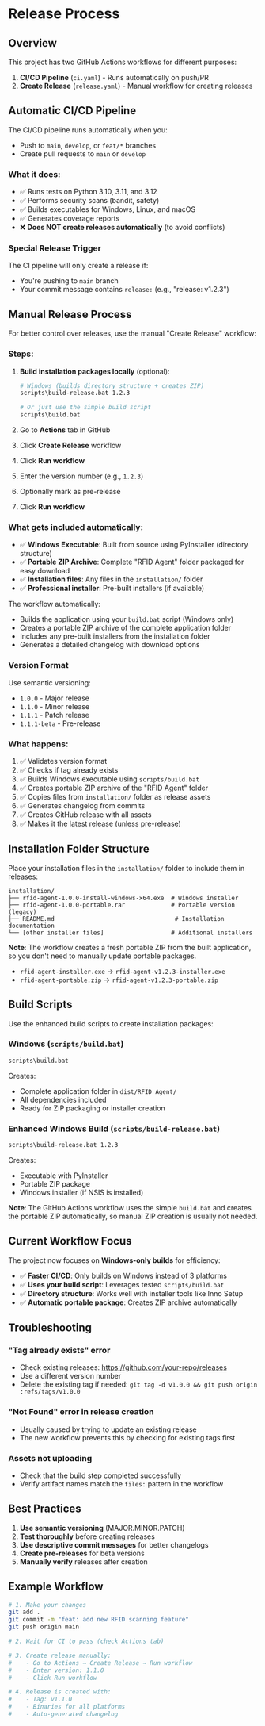 # Release Process

## Overview

This project has two GitHub Actions workflows for different purposes:

1. **CI/CD Pipeline** (`ci.yaml`) - Runs automatically on push/PR
2. **Create Release** (`release.yaml`) - Manual workflow for creating releases

## Automatic CI/CD Pipeline

The CI/CD pipeline runs automatically when you:

- Push to `main`, `develop`, or `feat/*` branches
- Create pull requests to `main` or `develop`

### What it does:

- ✅ Runs tests on Python 3.10, 3.11, and 3.12
- ✅ Performs security scans (bandit, safety)
- ✅ Builds executables for Windows, Linux, and macOS
- ✅ Generates coverage reports
- ❌ **Does NOT create releases automatically** (to avoid conflicts)

### Special Release Trigger

The CI pipeline will only create a release if:

- You're pushing to `main` branch
- Your commit message contains `release:` (e.g., "release: v1.2.3")

## Manual Release Process

For better control over releases, use the manual "Create Release" workflow:

### Steps:

1. **Build installation packages locally** (optional):

   ```bash
   # Windows (builds directory structure + creates ZIP)
   scripts\build-release.bat 1.2.3

   # Or just use the simple build script
   scripts\build.bat
   ```

2. Go to **Actions** tab in GitHub
3. Click **Create Release** workflow
4. Click **Run workflow**
5. Enter the version number (e.g., `1.2.3`)
6. Optionally mark as pre-release
7. Click **Run workflow**

### What gets included automatically:

- ✅ **Windows Executable**: Built from source using PyInstaller (directory structure)
- ✅ **Portable ZIP Archive**: Complete "RFID Agent" folder packaged for easy download
- ✅ **Installation files**: Any files in the `installation/` folder
- ✅ **Professional installer**: Pre-built installers (if available)

The workflow automatically:

- Builds the application using your `build.bat` script (Windows only)
- Creates a portable ZIP archive of the complete application folder
- Includes any pre-built installers from the installation folder
- Generates a detailed changelog with download options

### Version Format

Use semantic versioning:

- `1.0.0` - Major release
- `1.1.0` - Minor release
- `1.1.1` - Patch release
- `1.1.1-beta` - Pre-release

### What happens:

1. ✅ Validates version format
2. ✅ Checks if tag already exists
3. ✅ Builds Windows executable using `scripts/build.bat`
4. ✅ Creates portable ZIP archive of the "RFID Agent" folder
5. ✅ Copies files from `installation/` folder as release assets
6. ✅ Generates changelog from commits
7. ✅ Creates GitHub release with all assets
8. ✅ Makes it the latest release (unless pre-release)

## Installation Folder Structure

Place your installation files in the `installation/` folder to include them in releases:

```
installation/
├── rfid-agent-1.0.0-install-windows-x64.exe  # Windows installer
├── rfid-agent-1.0.0-portable.rar             # Portable version (legacy)
├── README.md                                  # Installation documentation
└── [other installer files]                   # Additional installers
```

**Note**: The workflow creates a fresh portable ZIP from the built application,
so you don't need to manually update portable packages.

- `rfid-agent-installer.exe` → `rfid-agent-v1.2.3-installer.exe`
- `rfid-agent-portable.zip` → `rfid-agent-v1.2.3-portable.zip`

## Build Scripts

Use the enhanced build scripts to create installation packages:

### Windows (`scripts/build.bat`)

```bash
scripts\build.bat
```

Creates:

- Complete application folder in `dist/RFID Agent/`
- All dependencies included
- Ready for ZIP packaging or installer creation

### Enhanced Windows Build (`scripts/build-release.bat`)

```bash
scripts\build-release.bat 1.2.3
```

Creates:

- Executable with PyInstaller
- Portable ZIP package
- Windows installer (if NSIS is installed)

**Note**: The GitHub Actions workflow uses the simple `build.bat` and creates
the portable ZIP automatically, so manual ZIP creation is usually not needed.

## Current Workflow Focus

The project now focuses on **Windows-only builds** for efficiency:

- ✅ **Faster CI/CD**: Only builds on Windows instead of 3 platforms
- ✅ **Uses your build script**: Leverages tested `scripts/build.bat`
- ✅ **Directory structure**: Works well with installer tools like Inno Setup
- ✅ **Automatic portable package**: Creates ZIP archive automatically

## Troubleshooting

### "Tag already exists" error

- Check existing releases: https://github.com/your-repo/releases
- Use a different version number
- Delete the existing tag if needed: `git tag -d v1.0.0 && git push origin :refs/tags/v1.0.0`

### "Not Found" error in release creation

- Usually caused by trying to update an existing release
- The new workflow prevents this by checking for existing tags first

### Assets not uploading

- Check that the build step completed successfully
- Verify artifact names match the `files:` pattern in the workflow

## Best Practices

1. **Use semantic versioning** (MAJOR.MINOR.PATCH)
2. **Test thoroughly** before creating releases
3. **Use descriptive commit messages** for better changelogs
4. **Create pre-releases** for beta versions
5. **Manually verify** releases after creation

## Example Workflow

```bash
# 1. Make your changes
git add .
git commit -m "feat: add new RFID scanning feature"
git push origin main

# 2. Wait for CI to pass (check Actions tab)

# 3. Create release manually:
#    - Go to Actions → Create Release → Run workflow
#    - Enter version: 1.1.0
#    - Click Run workflow

# 4. Release is created with:
#    - Tag: v1.1.0
#    - Binaries for all platforms
#    - Auto-generated changelog
```

